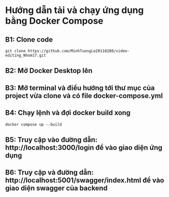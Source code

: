 
# Hướng dẫn tải và chạy ứng dụng bằng Docker Compose

## B1: Clone code

```
git clone https://github.com/MinhTuongLe20110280/video-editing_Nhom17.git
```

## B2: Mở Docker Desktop lên


## B3: Mở terminal và điều hướng tới thư mục của project vừa clone và có file docker-compose.yml

## B4: Chạy lệnh và đợi docker build xong
```
docker compose up --build
```

## B5: Truy cập vào đường dẫn: http://localhost:3000/login để vào giao diện ứng dụng

## B6: Truy cập và đường dẫn: http://localhost:5001/swagger/index.html để vào giao diện swagger của backend

